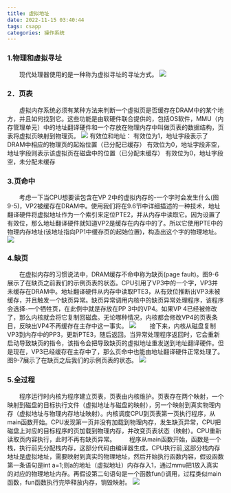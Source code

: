 ```yaml
---
title: 虚拟地址
date: 2022-11-15 03:40:44
tags: csapp
categories: 操作系统
---
```

### 1.物理和虚拟寻址
&emsp;&emsp;现代处理器使用的是一种称为虚拟寻址的寻址方式。<!--more-->
![](/img/寻址.png)
### 2．页表
&emsp;&emsp;虚拟内存系统必须有某种方法来判断一个虚拟页是否缓存在DRAM中的某个地方，并且如何找到它。这些功能是由软硬件联合提供的，包括OS软件，MMU（内存管理单元）中的地址翻译硬件和一个存放在物理内存中叫做页表的数据结构，页表将虚拟页映射到物理页。
![](/img/页表.png)
有效位和地址：
有效位为1，地址字段表示了DRAM中相应的物理页的起始位置（已分配已缓存）
有效位为0，地址字段非空，地址字段则表示该虚拟页在磁盘中的位置（已分配未缓存）
有效位为0，地址字段空，未分配未缓存
### 3.页命中
&emsp;&emsp;考虑一下当CPU想要读包含在VP 2中的虚拟内存的-一个字时会发生什么(图9-5)，VP2被缓存在DRAM中。使用我们将在9.6节中详细描述的一种技术，地址翻译硬件将虚拟地址作为一个索引来定位PTE2，并从内存中读取它。因为设置了有效位，那么地址翻译硬件就知道VP2是缓存在内存中的了。所以它使用PTE中的物理内存地址(该地址指向PP1中缓存页的起始位置)，构造出这个字的物理地址。
![](/img/页命中.png)
### 4.缺页
&emsp;&emsp;在虚拟内存的习惯说法中，DRAM缓存不命中称为缺页(page fault)。图9-6展示了在缺页之前我们的示例页表的状态。CPU引用了VP3中的一个字，VP3并未缓存在DRAM中。地址翻译硬件从内存中读取PTE3，从有效位推断出VP3未被缓存，并且触发一个缺页异常。缺页异常调用内核中的缺页异常处理程序，该程序会选择-一个牺牲页，在此例中就是存放在PP 3中的VP4。如果VP 4已经被修改了，那么内核就会将它复制回磁盘。无论哪种情况，内核都会修改VP4的页表条目，反映出VP4不再缓存在主存中这一事实。
![](/img/缺页1.png)
&emsp;&emsp;接下来，内核从磁盘复制VP3到内存中的PP3，更新PTE3，随后返回。当异常处理程序返回时，它会重新启动导致缺页的指令，该指令会把导致缺页的虚拟地址重发送到地址翻译硬件。但是现在，VP3已经缓存在主存中了，那么页命中也能由地址翻译硬件正常处理了。图9-7展示了在缺页之后我们的示例页表的状态。
![](/img/缺页2.png)
### 5.全过程
&emsp;&emsp;程序运行时内核为程序建立页表，页表由内核维护。页表存在两个映射，一个映射到磁盘的目标执行文件（虚拟地址与磁盘的映射），另一个映射到真实物理内存（虚拟地址与物理内存地址映射）。内核调度CPU到页表第一页执行程序，从main函数开始。CPU发现第一页并没有加载到物理内存，发生缺页异常，CPU把磁盘上对应的目标程序的页加载到物理内存，并改变页表状态（映射）。CPU重新读取页内容执行，此时不再有缺页异常。
&emsp;&emsp;程序从main函数开始，函数是一个栈，执行前先分配栈内存，这部分代码由编译器生成，CPU执行前,这部分栈内存地址是虚拟地址，需要映射到真实的物理地址，然后开始执行函数内容，假设函数第一条语句是int a=1;则a的地址（虚拟地址）内存存入1，通过mmu把1放入真实的对应的物理地址内存。再假设第二句语句是一个函数fun()调用，过程类似main函数，fun函数执行完毕释放内存，销毁映射。
![](/img/全过程.png)


